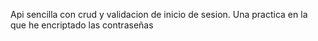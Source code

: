 Api sencilla con crud y validacion de inicio de sesion. Una practica en la que he encriptado las contraseñas
